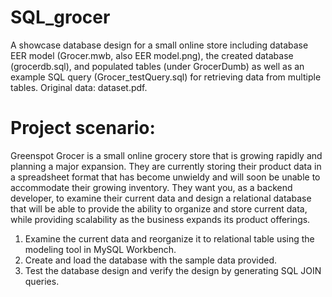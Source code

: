 # SQL_grocer
A showcase database design for a small online store including database EER model (Grocer.mwb, also EER model.png), the created database (grocerdb.sql), 
and populated tables (under GrocerDumb) as well as an example SQL query (Grocer_testQuery.sql) for retrieving data from multiple tables. Original data: dataset.pdf.

# Project scenario:
Greenspot Grocer is a small online grocery store that is growing rapidly and planning a major expansion. They are currently storing their product data 
in a spreadsheet format that has become unwieldy and will soon be unable to accommodate their growing inventory. They want you, as a backend developer, 
to examine their current data and design a relational database that will be able to provide the ability to organize and store current data, while providing 
scalability as the business expands its product offerings.

1. Examine the current data and reorganize it to relational table using the modeling tool in MySQL Workbench.
2. Create and load the database with the sample data provided.
3. Test the database design and verify the design by generating SQL JOIN queries.
